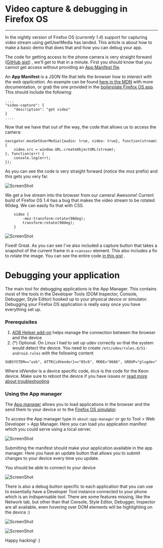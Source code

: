 # Video capture & debugging in Firefox OS 
----

In the nightly version of Firefox OS (_currently 1.4_) support for capturing video stream using getUserMedia has landed.
This article is about how to make a basic demo that does that and how you can debug your app.

The code for getting access to the phone camera is very straight forward ([GitHub gist](https://gist.github.com/piatra/9240045)) , we'll get to that in a minute. First you should know that you cannot get access without providing an [App Manifest file](https://developer.mozilla.org/en-US/Apps/Developing/App_permissions).

An **App Manifest** is a JSON file that tells the browser _how to interact with the web application_. An example can be found [here in the MDN](https://developer.mozilla.org/en-US/Apps/Developing/Manifest#Example_manifest) with more documentation, or grab the one provided in the [boilerplate Firefox OS app](https://github.com/robnyman/Firefox-OS-Boilerplate-App/blob/gh-pages/manifest.webapp). This should include the following:

````
....
"video-capture": {
    "description": "get video"
}
....
````

Now that we have that out of the way, the code that allows us to access the camera:


````
navigator.mozGetUserMedia({audio: true, video: true}, function(stream) {
    video.src = window.URL.createObjectURL(stream);
}, function(err) {
    console.log(err);
});
````

As you can see the code is very straight forward (notice the *moz* prefix) and this gets you very far.

![ScreenShot](http://imgur.com/GJ4WBQU.png)

We get a live stream into the browser from our camera! Awesome!
Current build of Firefox OS 1.4 has a bug that makes the video stream to be rotated 90deg.
We can easily fix that with CSS.

````
    video {
        -moz-transform:rotate(90deg);
        transform:rotate(90deg);
    }
````

![ScreenShot](http://imgur.com/ugUIxmv.png)

Fixed! Great. As you can see I've also included a capture button that takes a snapshot of the current frame in a `<canvas>` element. This also includes a fix to rotate the image. You can see the entire code [in this gist](https://gist.github.com/piatra/9240045) .

# Debugging your application

The main tool for debugging applications is the App Manager. This contains most of the tools in the Developer Tools (DOM Inspector, Console, Debugger, Style Editor) hooked up to your physical device or simulator.
Debugging your Firefox OS application is really easy once you have everything set up.

### Prerequisites
1. [ADB Helper add-on](https://ftp.mozilla.org/pub/mozilla.org/labs/fxos-simulator/) helps manage the connection between the browser and the device
2. (*) Optional. On Linux I had to set up udev correctly so that the system would detect the device. You need to create `/etc/udev/rules.d/51-android.rules` with the following content

````
SUBSYSTEM=="usb", ATTR{idVendor}=="05c6", MODE="0666", GROUP="plugdev"
````

Where idVendor is a device specific code, `05c6` is the code for the Keon device. Make sure to reboot the device if you have issues or [read more about troubleshooting](https://developer.mozilla.org/en-US/Firefox_OS/Using_the_App_Manager#Troubleshooting)

### Using the App manager
The [App manager](https://developer.mozilla.org/en-US/Firefox_OS/Using_the_App_Manager) allows you to load applications in the browser and the send them to your device or to the [Firefox OS simulator](https://ftp.mozilla.org/pub/mozilla.org/labs/fxos-simulator/).

To access the App manager type in `about:app-manager` or go to Tool > Web Developer > App Manager. Here you can load you application manifest which you could serve using a local server.

![ScreenShot](http://imgur.com/I98onp9.png)

Submitting the manifest should make your application available in the app manager. Here you have an update button that allows you to submit changes to your device every time you update.

You should be able to connect to your device

![ScreenShot](http://imgur.com/oFoLMFy.png)

There is also a debug button specific to each application that you can use to essentially have a Developer Tool instance connected to your phone which is an indispensable tool.
There are some features missing, like the Network tab, but other than that Console, Style Editor, Debugger, Inspector are all available, even hovering over DOM elements will be highlighting on the device :)

![ScreenShot](http://imgur.com/ZasBnvI.png)

![ScreenShot](http://imgur.com/U6LZMJR.png)

Happy hacking! :)


































